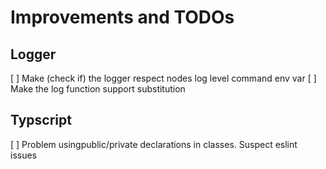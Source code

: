 # Improvements and TODOs

## Logger
[ ] Make (check if) the logger respect nodes log level command env var
[ ] Make the log function support substitution

## Typscript
[ ] Problem usingpublic/private declarations in classes. Suspect eslint issues